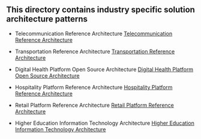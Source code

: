 ## This directory contains industry specific solution architecture patterns

- Telecommunication Reference Architecture
[Telecommunication Reference Architecture](Telecommunication-reference-architecture-pattern.md)

- Transportation Reference Architecture
[Transportation Reference Architecture](Effective-ground-transportation-architecture-pattern.md)

- Digital Health Platform Open Source Architecture
[Digital Health Platform Open Source Architecture](Digital-Health-Platform-Open-Source-Architecture.md)

- Hospitality Platform Reference Architecture
[Hospitality Platform Reference Architecture](Hospitality-Platform-Reference-Architecture-WSO2.md)

- Retail Platform Reference Architecture
[Retail Platform Reference Architecture](future-retail-a-business-and-technical-architecture.md)

- Higher Education Information Technology Architecture [Higher Education Information Technology Architecture](industry-specific/Higher-Education-Information-Technology-Architecture.md)